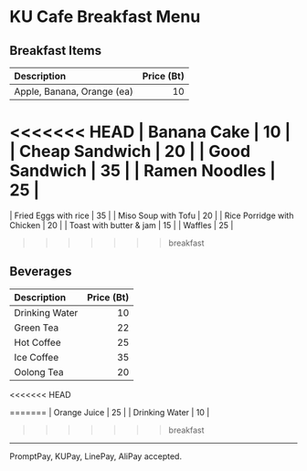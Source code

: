 # KU Cafe Breakfast Menu

## Breakfast Items

| Description                | Price (Bt) |
|:---------------------------|-----:|
| Apple, Banana, Orange (ea) |  10  |
<<<<<<< HEAD
| Banana Cake                |  10  |
| Cheap Sandwich             |  20  |
| Good Sandwich              |  35  |
| Ramen Noodles              |  25  |
=======
| Fried Eggs with rice       |  35  |
| Miso Soup with Tofu        |  20  |
| Rice Porridge with Chicken |  20  |
| Toast with butter & jam    |  15  |
| Waffles                    |  25  |
>>>>>>> breakfast

## Beverages

| Description                | Price (Bt) |
|:---------------------------|-----:|
| Drinking Water             |  10  |
| Green Tea                  |  22  |
| Hot Coffee                 |  25  |
| Ice Coffee                 |  35  |
| Oolong Tea                 |  20  |
<<<<<<< HEAD

=======
| Orange Juice               |  25  |
| Drinking Water             |  10  |
>>>>>>> breakfast

---

PromptPay, KUPay, LinePay, AliPay accepted.
